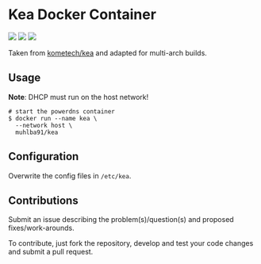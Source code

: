 # Kea Docker Container

[![](https://img.shields.io/github/workflow/status/muhlba91/kea-docker/Release?style=for-the-badge)](https://github.com/muhlba91/kea-docker/actions)
[![](https://img.shields.io/github/release-date/muhlba91/kea-docker?style=for-the-badge)](https://github.com/muhlba91/kea-docker/releases)
[![](https://img.shields.io/docker/v/muhlba91/kea?style=for-the-badge)](https://hub.docker.com/r/muhlba91/kea)

Taken from [kometech/kea](https://github.com/kometchtech/docker-build/tree/master/kea) and adapted for multi-arch builds.

## Usage

**Note**: DHCP must run on the host network!

```shell
# start the powerdns container
$ docker run --name kea \
  --network host \
  muhlba91/kea
```

## Configuration

Overwrite the config files in `/etc/kea`.

## Contributions

Submit an issue describing the problem(s)/question(s) and proposed fixes/work-arounds.

To contribute, just fork the repository, develop and test your code changes and submit a pull request.
